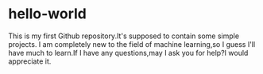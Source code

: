 # hello-world
This is my first Github repository.It's supposed to contain some simple projects.
I am completely new to the field of machine learning,so I guess I'll have much to learn.If I have any questions,may I 
ask you for help?I would appreciate it.

